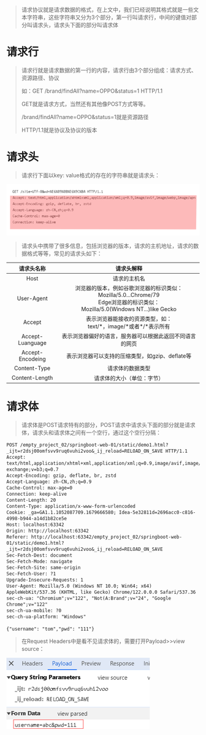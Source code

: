 > 请求协议就是请求数据的格式，在上文中，我们已经说明其格式就是一些文本字符串，这些字符串又分为3个部分，第一行叫请求行，中间的键值对部分叫请求头，请求头下面的部分叫请求体



# 请求行

> 请求行就是请求数据的第一行的内容，请求行由3个部分组成：请求方式、资源路径、协议
>
> 如：GET /brand/findAll?name=OPPO&status=1 HTTP/1.1
>
> GET就是请求方式，当然还有其他像POST方式等等。
>
> /brand/findAll?name=OPPO&status=1就是资源路径
>
> HTTP/1.1就是协议及协议的版本



# 请求头

> 请求行下面以key: value格式的存在的字符串就是请求头：

![image-20240228201234491](assets/image-20240228201234491.png)

> 请求头中携带了很多信息，包括浏览器的版本，请求的主机地址，请求的数据格式等等，常见的请求头如下：

|    请求头名称    |                          请求头解释                          |
| :--------------: | :----------------------------------------------------------: |
|       Host       |                         请求的主机名                         |
|    User-Agent    | 浏览器的版本，例如谷歌浏览器的标识类似：<br>Mozilla/5.0...Chrome/79<br>Edge浏览器的标识类似：<br>Mozilla/5.0(Windows NT...)like Gecko |
|      Accept      | 表示浏览器能接收的资源类型，如：<br>text/*，image/\*或者\*/\*表示所有 |
| Accept-Luanguage |   表示浏览器偏好的语言，服务器可以根据此返回不同语言的网页   |
| Accept-Encodeing |       表示浏览器可以支持的压缩类型，如gzip、deflate等        |
|   Content-Type   |                       请求体的数据类型                       |
|  Content-Length  |                  请求体的大小（单位：字节）                  |



# 请求体

> 请求体是POST请求特有的部分，POST请求中请求头下面的部分就是请求体，请求头和请求体之间有一个空行，通过这个空行分隔：

```
POST /empty_project_02/springboot-web-01/static/demo1.html?_ijt=r2dsj00omfsvv9ruq6vuhi2voo&_ij_reload=RELOAD_ON_SAVE HTTP/1.1
Accept: text/html,application/xhtml+xml,application/xml;q=0.9,image/avif,image/webp,image/apng,*/*;q=0.8,application/signed-exchange;v=b3;q=0.7
Accept-Encoding: gzip, deflate, br, zstd
Accept-Language: zh-CN,zh;q=0.9
Cache-Control: max-age=0
Connection: keep-alive
Content-Length: 20
Content-Type: application/x-www-form-urlencoded
Cookie: _ga=GA1.1.1052087709.1679666580; Idea-5e32811d=2696acc0-c816-4998-b944-a14d1b82ce5e
Host: localhost:63342
Origin: http://localhost:63342
Referer: http://localhost:63342/empty_project_02/springboot-web-01/static/demo1.html?_ijt=r2dsj00omfsvv9ruq6vuhi2voo&_ij_reload=RELOAD_ON_SAVE
Sec-Fetch-Dest: document
Sec-Fetch-Mode: navigate
Sec-Fetch-Site: same-origin
Sec-Fetch-User: ?1
Upgrade-Insecure-Requests: 1
User-Agent: Mozilla/5.0 (Windows NT 10.0; Win64; x64) AppleWebKit/537.36 (KHTML, like Gecko) Chrome/122.0.0.0 Safari/537.36
sec-ch-ua: "Chromium";v="122", "Not(A:Brand";v="24", "Google Chrome";v="122"
sec-ch-ua-mobile: ?0
sec-ch-ua-platform: "Windows"

{"username": "tom","pwd": "111"}
```

> 在Request Headers中是看不见请求体的，需要打开Payload>>view source：

![image-20240228210240291](assets/image-20240228210240291.png)



